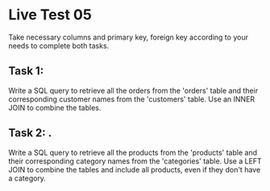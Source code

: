 # Live Test 05

Take necessary columns and primary key, foreign key according to your needs to complete both tasks.

## Task 1: 

Write a SQL query to retrieve all the orders from the 'orders' table and their corresponding customer names from the 'customers' table. Use an INNER JOIN to combine the tables.

## Task 2: .

Write a SQL query to retrieve all the products from the 'products' table and their corresponding category names from the 'categories' table. Use a LEFT JOIN to combine the tables and include all products, even if they don't have a category.
